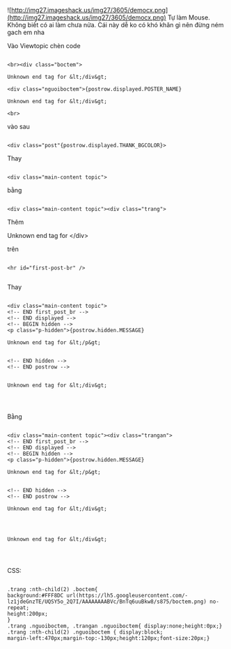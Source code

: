 ![http://img27.imageshack.us/img27/3605/democx.png](http://img27.imageshack.us/img27/3605/democx.png)
Tự làm Mouse. Không biết có ai làm chưa nửa. Cái này dễ ko có khó khăn gì nên đừng ném gach em nha


Vào Viewtopic chèn code

```

<br><div class="boctem">

Unknown end tag for &lt;/div&gt;

<div class="nguoiboctem">{postrow.displayed.POSTER_NAME}

Unknown end tag for &lt;/div&gt;

<br>

```
vào sau
```

<div class="post"{postrow.displayed.THANK_BGCOLOR}>
```
Thay

```

<div class="main-content topic">
```
bằng
```

<div class="main-content topic"><div class="trang">

```

Thêm 

Unknown end tag for &lt;/div&gt;

 trên

```

<hr id="first-post-br" />


```
Thay

```

<div class="main-content topic">
<!-- END first_post_br -->
<!-- END displayed -->
<!-- BEGIN hidden -->
<p class="p-hidden">{postrow.hidden.MESSAGE}

Unknown end tag for &lt;/p&gt;


<!-- END hidden -->
<!-- END postrow -->


Unknown end tag for &lt;/div&gt;




```
Bằng

```

<div class="main-content topic"><div class="trangan">
<!-- END first_post_br -->
<!-- END displayed -->
<!-- BEGIN hidden -->
<p class="p-hidden">{postrow.hidden.MESSAGE}

Unknown end tag for &lt;/p&gt;


<!-- END hidden -->
<!-- END postrow -->

Unknown end tag for &lt;/div&gt;




Unknown end tag for &lt;/div&gt;




```

CSS:

```

.trang :nth-child(2) .boctem{
background:#FFF8DC url(https://lh5.googleusercontent.com/-lz1jdeGnzTE/UQSY5o_2Q7I/AAAAAAAABVc/BnTq6uuBkw8/s875/boctem.png) no-repeat;
height:200px;
}
.trang .nguoiboctem, .trangan .nguoiboctem{ display:none;height:0px;}
.trang :nth-child(2) .nguoiboctem { display:block;
margin-left:470px;margin-top:-130px;height:120px;font-size:20px;}



```
